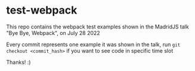 # test-webpack
This repo contains the webpack test examples shown in the MadridJS talk "Bye Bye, Webpack", on July 28 2022

Every commit represents one example it was shown in the talk, run `git checkout <commit_hash>` if you want to see code in specific time slot

Thanks! :)

